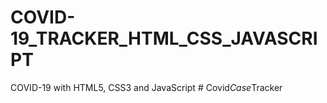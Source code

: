 # COVID-19_TRACKER_HTML_CSS_JAVASCRIPT
COVID-19 with HTML5, CSS3 and JavaScript
#   C o v i d _ C a s e _ T r a c k e r  
 